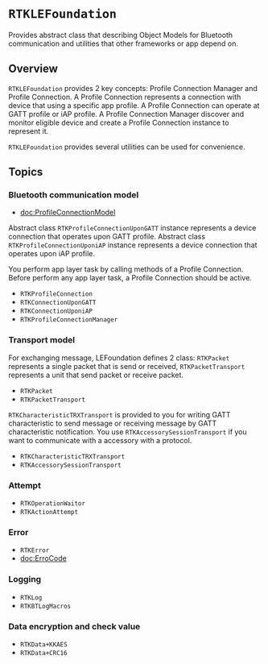 #  ``RTKLEFoundation``

Provides abstract class that describing Object Models for Bluetooth communication and utilities that other frameworks or app depend on.

## Overview

``RTKLEFoundation`` provides 2 key concepts: Profile Connection Manager and Profile Connection. A Profile Connection represents a connection with device that using a specific app profile. A Profile Connection can operate at GATT profile or iAP profile. A Profile Connection Manager discover and monitor eligible device and create a Profile Connection instance to represent it.

``RTKLEFoundation`` provides several utilities can be used for convenience.


## Topics

### Bluetooth communication model

- <doc:ProfileConnectionModel>

Abstract class ``RTKProfileConnectionUponGATT`` instance represents a device connection that operates upon GATT profile. Abstract class ``RTKProfileConnectionUponiAP`` instance represents a device connection that operates upon iAP profile.

You perform app layer task by calling methods of a Profile Connection. Before perform any app layer task, a Profile Connection should be active.

- ``RTKProfileConnection``
- ``RTKConnectionUponGATT``
- ``RTKConnectionUponiAP``
- ``RTKProfileConnectionManager``


### Transport model

For exchanging message, LEFoundation defines 2 class: `RTKPacket` represents a single packet that is send or received, `RTKPacketTransport` represents a unit that send packet or receive packet.

- ``RTKPacket``
- ``RTKPacketTransport``

`RTKCharacteristicTRXTransport` is provided to you for writing GATT characteristic to send message or receiving message by GATT characteristic notification. You use `RTKAccessorySessionTransport` if you want to communicate with a accessory with a protocol. 

- ``RTKCharacteristicTRXTransport``
- ``RTKAccessorySessionTransport``

### Attempt

- ``RTKOperationWaitor``
- ``RTKActionAttempt``

### Error

- ``RTKError``
- <doc:ErroCode>

### Logging

- ``RTKLog``
- ``RTKBTLogMacros``

### Data encryption and check value

- ``RTKData+KKAES``
- ``RTKData+CRC16``
